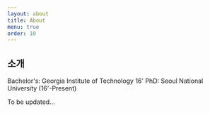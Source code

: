 ```yaml
---
layout: about
title: About
menu: true
order: 10
---
```


## 소개 

Bachelor's: Georgia Institute of Technology 16'
PhD: Seoul National University (16'-Present)

To be updated...
